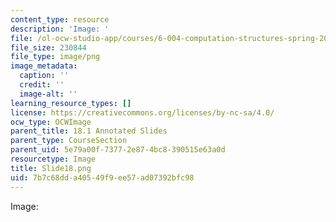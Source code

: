 ```yaml
---
content_type: resource
description: 'Image: '
file: /ol-ocw-studio-app/courses/6-004-computation-structures-spring-2017/7b7c68dda40549f9ee57ad07392bfc98_Slide18.png
file_size: 230844
file_type: image/png
image_metadata:
  caption: ''
  credit: ''
  image-alt: ''
learning_resource_types: []
license: https://creativecommons.org/licenses/by-nc-sa/4.0/
ocw_type: OCWImage
parent_title: 18.1 Annotated Slides
parent_type: CourseSection
parent_uid: 5e79a00f-7377-2e87-4bc8-390515e63a0d
resourcetype: Image
title: Slide18.png
uid: 7b7c68dd-a405-49f9-ee57-ad07392bfc98
---
```

Image: 